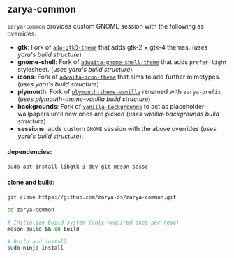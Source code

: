 ## zarya-common

`zarya-common` provides custom GNOME session with the following as overrides:
- **gtk**: Fork of [`adw-gtk3-theme`](https://github.com/lassekongo83/adw-gtk3) that adds gtk-2 + gtk-4 themes. (_uses yaru's build structure_)
- **gnome-shell**: Fork of [`adwaita-gnome-shell-theme`](https://gitlab.gnome.org/GNOME/gnome-shell) that adds `prefer-light` stylesheet. (_uses yaru's build structure_)
- **icons**: Fork of [`adwaita-icon-theme`](https://gitlab.gnome.org/GNOME/adwaita-icon-theme) that aims to add further mimetypes. (_uses yaru's build structure_)
- **plymouth**: Fork of [`plymouth-theme-vanilla`](https://github.com/Vanilla-OS/plymouth-theme-vanilla) renamed with `zarya-prefix` (_uses plymouth-theme-vanilla build structure_)
- **backgrounds**: Fork of [`vanilla-backgrounds`](https://github.com/Vanilla-OS/vanilla-backgrounds) to act as placeholder-wallpapers until new ones are picked (_uses vanilla-backgrounds build structure_)
- **sessions**: adds custom `GNOME` session with the above overrides (_uses yaru's build structure_).

#### dependencies:
```bash
sudo apt install libgtk-3-dev git meson sassc
```

#### clone and build:

```bash
git clone https://github.com/zarya-os/zarya-common.git

cd zarya-common

# Initialize build system (only required once per repo)
meson build && cd build

# Build and install
sudo ninja install
```
